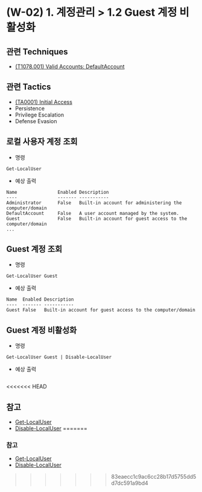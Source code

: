 # (W-02) 1. 계정관리 > 1.2 Guest 계정 비활성화

## 관련 Techniques
- [(T1078.001) Valid Accounts: DefaultAccount](https://attack.mitre.org/techniques/T1078/001/)

## 관련 Tactics
- [(TA0001) Initial Access](https://attack.mitre.org/tactics/TA0001/)
- Persistence
- Privilege Escalation
- Defense Evasion

## 로컬 사용자 계정 조회

- 명령
```
Get-LocalUser
```

- 예상 출력
```
Name               Enabled Description
----               ------- -----------
Administrator      False   Built-in account for administering the computer/domain
DefaultAccount     False   A user account managed by the system.
Guest              False   Built-in account for guest access to the computer/domain
...
```

## Guest 계정 조회

- 명령
```
Get-LocalUser Guest
```

- 예상 출력
```
Name  Enabled Description
----  ------- -----------
Guest False   Built-in account for guest access to the computer/domain
```

## Guest 계정 비활성화

- 명령
```
Get-LocalUser Guest | Disable-LocalUser
```

- 예상 출력
```
```

<<<<<<< HEAD
## 참고
- [Get-LocalUser](https://learn.microsoft.com/en-us/powershell/module/microsoft.powershell.localaccounts/get-localuser)
- [Disable-LocalUser](https://learn.microsoft.com/en-us/powershell/module/microsoft.powershell.localaccounts/disable-localuser)
=======
### 참고
- [Get-LocalUser](https://learn.microsoft.com/en-us/powershell/module/microsoft.powershell.localaccounts/get-localuser)
- [Disable-LocalUser](https://learn.microsoft.com/en-us/powershell/module/microsoft.powershell.localaccounts/disable-localuser)
>>>>>>> 83eaecc1c9ac6cc28b17d5755dd5d7dc591a9bd4
